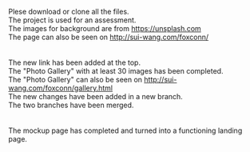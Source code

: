 Plese download or clone all the files.<br>
The project is used for an assessment.<br>
The images for background are from https://unsplash.com <br>
The page can also be seen on http://sui-wang.com/foxconn/ <br>
<br><br>
The new link has been added at the top.<br>
The "Photo Gallery" with at least 30 images has been completed.<br>
The "Photo Gallery" can also be seen on http://sui-wang.com/foxconn/gallery.html <br>
The new changes have been added in a new branch.<br>
The two branches have been merged.<br>
<br><br>
The mockup page has completed and turned into a functioning landing page.

